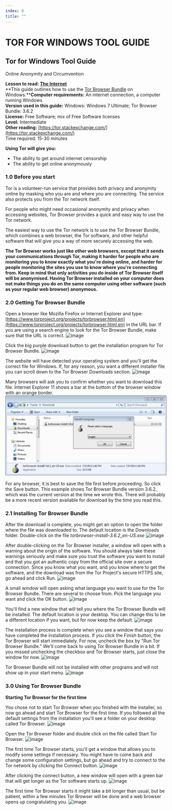 ```yaml
---
index: 0
title: ""
---
```

# TOR FOR WINDOWS TOOL GUIDE

## Tor for Windows Tool Guide  
Online Anonymity and Circumvention

**Lesson to read: [The Internet](umbrella://lesson/the-internet)**  
**This guide outlines how to use the [Tor Browser Bundle](https://www.torproject.org/projects/torbrowser.html.en) on Windows.****Computer requirements:** An internet connection, a computer running Windows  
**Version used in this guide:** Windows: Windows 7 Ultimate; Tor Browser Bundle: 3.6.2  
**License:** Free Software; mix of Free Software licenses  
**Level:** Intermediate  
**Other reading:** [https://tor.stackexchange.com/](https://tor.stackexchange.com/)  
Time required:
 15-30 minutes

**Using Tor will give you:**  
- The ability to get around internet censorship  
- The ability to get online anonymously

### 1.0 Before you start 

Tor is a volunteer-run service that provides both privacy and anonymity online by masking who you are and where you are connecting. The service also protects you from the Tor network itself.

For people who might need occasional anonymity and privacy when accessing websites, Tor Browser provides a quick and easy way to use the Tor network.

The easiest way to use the Tor network is to use the Tor Browser Bundle, which combines a web browser, the Tor software, and other helpful software that will give you a way of more securely accessing the web.

**The Tor Browser works just like other web browsers, except that it sends your communications through Tor, making it harder for people who are monitoring you to know exactly what you're doing online, and harder for people monitoring the sites you use to know where you're connecting from. Keep in mind that only activities you do inside of Tor Browser itself will be anonymised. Having Tor Browser installed on your computer does not make things you do on the same computer using other software (such as your regular web browser) anonymous.**

### 2.0 Getting Tor Browser Bundle

Open a browser like Mozilla Firefox or Internet Explorer and type: [https://www.torproject.org/projects/torbrowser.html.en](https://www.torproject.org/projects/torbrowser.html.en) in the URL bar. If you are using a search engine to look for the Tor Browser Bundle, make sure that the URL is correct.
![image](tool_torwin1.png)

Click the big purple download button to get the installation program for Tor Browser Bundle.
![image](tool_torwin2.png)

The website will have detected your operating system and you'll get the correct file for Windows. If, for any reason, you want a different installer file you can scroll down to the Tor Browser Downloads section.
![image](tool_torwin3.png)

Many browsers will ask you to confirm whether you want to download this file. Internet Explorer 11 shows a bar at the bottom of the browser window with an orange border.
![image](tool_torwin4.png)

For any browser, it is best to save the file first before proceeding. So click the Save button. This example shows Tor Browser Bundle version 3.6.2, which was the current version at the time we wrote this. There will probably be a more recent version available for download by the time you read this.

### 2.1 Installing Tor Browser Bundle

After the download is complete, you might get an option to open the folder where the file was downloaded to. The default location is the Downloads folder. Double-click on the file _torbrowser-install-3.6.2_en-US.exe_
![image](tool_torwin5.png)

After double-clicking on the Tor Browser installer, a window will open with a warning about the origin of the software. You should always take these warnings seriously and make sure you trust the software you want to install and that you got an authentic copy from the official site over a secure connection. Since you know what you want, and you know where to get the software, and the download was from the Tor Project's secure HTTPS site, go ahead and click Run.
![image](tool_torwin6.png)

A small window will open asking what language you want to use for the Tor Browser Bundle. There are several to choose from. Pick the language you want and click the OK button.
![image](tool_torwin7.png)

You'll find a new window that will tell you where the Tor Browser Bundle will be installed. The default location is your desktop. You can change this to be a different location if you want, but for now keep the default.
![image](tool_torwin8.png)

The installation process is complete when you see a window that says you have completed the installation process. If you click the Finish button, the Tor Browser will start immediately. For now, uncheck the box by "Run Tor Browser Bundle." We'll come back to using Tor Browser Bundle in a bit. If you missed unchecking the checkbox and Tor Browser starts, just close the window for now.
![image](tool_torwin9.png)

Tor Browser Bundle will not be installed with other programs and will not show up in your start menu.
![image](tool_torwin10.png)

### 3.0 Using Tor Browser Bundle

**Starting Tor Browser for the first time**

You chose not to start Tor Browser when you finished with the installer, so now go ahead and start Tor Browser for the first time. If you followed all the default settings from the installation you'll see a folder on your desktop called Tor Browser.
![image](tool_torwin11.png)

Open the Tor Browser folder and double click on the file called Start Tor Browser.
![image](tool_torwin12.png)

The first time Tor Browser starts, you'll get a window that allows you to modify some settings if necessary. You might have to come back and change some configuration settings, but go ahead and try to connect to the Tor network by clicking the Connect button.
![image](tool_torwin13.png)

After clicking the connect button, a new window will open with a green bar that will get longer as the Tor software starts up.
![image](tool_torwin14.png)

The first time Tor Browser starts it might take a bit longer than usual, but be patient, within a few minutes Tor Browser will be done and a web browser opens up congratulating you.
![image](tool_torwin14.png)
